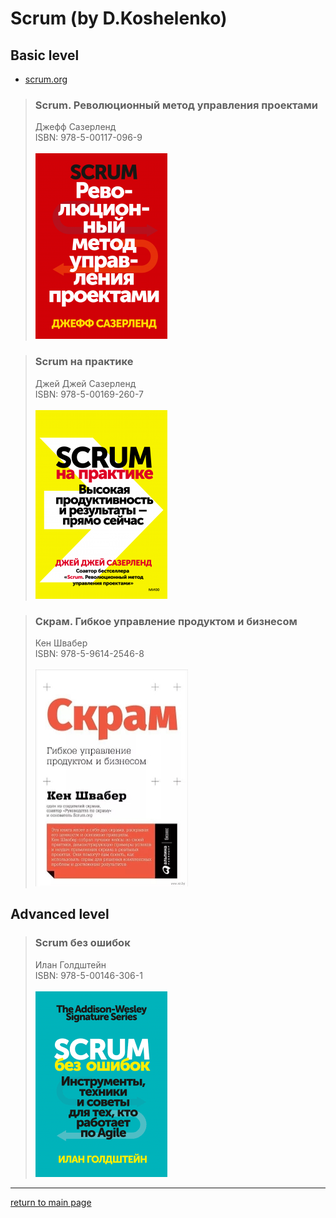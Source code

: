 # Scrum (by D.Koshelenko)

## Basic level

- [scrum.org](https://www.scrum.org/)

> ### Scrum. Революционный метод управления проектами
> Джефф Сазерленд\
> ISBN: 978-5-00117-096-9\
> \
> ![](images/978-5-00117-096-9.png)

> ### Scrum на практике
> Джей Джей Сазерленд\
> ISBN: 978-5-00169-260-7\
> \
> ![](images/978-5-00169-260-7.png)

> ### Скрам. Гибкое управление продуктом и бизнесом
> Кен Швабер\
> ISBN: 978-5-9614-2546-8\
> \
> ![](images/978-5-9614-2546-8.jpg)

## Advanced level

> ### Scrum без ошибок
> Илан Голдштейн\
> ISBN: 978-5-00146-306-1\
> \
> ![](images/978-5-00146-306-1.png)

---

[return to main page](../README.md)